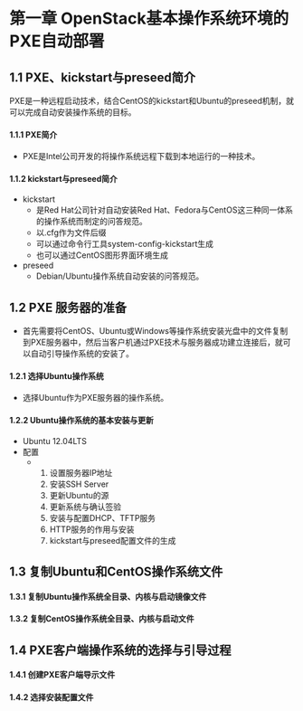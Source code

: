 # 第一章 OpenStack基本操作系统环境的PXE自动部署

## 1.1 PXE、kickstart与preseed简介

PXE是一种远程启动技术，结合CentOS的kickstart和Ubuntu的preseed机制，就可以完成自动安装操作系统的目标。

#### 1.1.1 PXE简介

* PXE是Intel公司开发的将操作系统远程下载到本地运行的一种技术。

#### 1.1.2 kickstart与preseed简介

* kickstart
  * 是Red Hat公司针对自动安装Red Hat、Fedora与CentOS这三种同一体系的操作系统而制定的问答规范。
  * 以.cfg作为文件后缀
  * 可以通过命令行工具system-config-kickstart生成
  * 也可以通过CentOS图形界面环境生成
* preseed
  * Debian/Ubuntu操作系统自动安装的问答规范。

## 1.2 PXE 服务器的准备

* 首先需要将CentOS、Ubuntu或Windows等操作系统安装光盘中的文件复制到PXE服务器中，然后当客户机通过PXE技术与服务器成功建立连接后，就可以自动引导操作系统的安装了。

#### 1.2.1 选择Ubuntu操作系统

* 选择Ubuntu作为PXE服务器的操作系统。

#### 1.2.2 Ubuntu操作系统的基本安装与更新

* Ubuntu 12.04LTS
* 配置
  * 1. 设置服务器IP地址
    2. 安装SSH Server
    3. 更新Ubuntu的源
    4. 更新系统与确认签验
    5. 安装与配置DHCP、TFTP服务
    6. HTTP服务的作用与安装
    7. kickstart与preseed配置文件的生成

## 1.3 复制Ubuntu和CentOS操作系统文件

#### 1.3.1 复制Ubuntu操作系统全目录、内核与启动镜像文件

#### 1.3.2 复制CentOS操作系统全目录、内核与启动文件

## 1.4 PXE客户端操作系统的选择与引导过程

#### 1.4.1 创建PXE客户端导示文件

#### 1.4.2 选择安装配置文件

